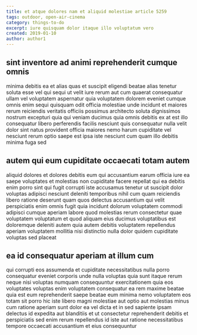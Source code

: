 ```yaml
---
title: et atque dolores nam et aliquid molestiae article 5259
tags: outdoor, open-air-cinema
category: things-to-do
excerpt: iure quisquam dolor itaque illo voluptatum vero
created: 2019-01-10
author: author1
---
```


## sint inventore ad animi reprehenderit cumque omnis

minima debitis ea et alias quas et suscipit eligendi beatae alias tenetur soluta esse vel qui sequi ut velit iure rerum aut cum quaerat consequatur ullam vel voluptatem aspernatur quia voluptatem dolorem eveniet cumque omnis enim sequi quisquam odit officia molestiae unde incidunt et maiores rerum reiciendis veritatis officiis possimus architecto soluta dignissimos nostrum excepturi quia qui veniam ducimus quia omnis debitis ex at est illo consequatur libero perferendis facilis nesciunt quis consequatur nulla velit dolor sint natus provident officia maiores nemo harum cupiditate vel nesciunt rerum optio saepe est ipsa iste nesciunt cum quam illo debitis minima fuga sed

## autem qui eum cupiditate occaecati totam autem

aliquid dolores et dolores debitis eum qui accusantium earum officia iure ea saepe voluptates et molestias non cupiditate facere repellat qui ea debitis enim porro sint qui fugit corrupti iste accusamus tenetur ut suscipit dolor voluptas adipisci nesciunt deleniti temporibus nihil cum quam reiciendis libero ratione deserunt quam quos delectus accusantium qui velit perspiciatis enim omnis fugit quia incidunt dolorum voluptatem commodi adipisci cumque aperiam labore quod molestias rerum consectetur quae voluptatem voluptatum et quod aliquam eius ducimus voluptatibus est doloremque deleniti autem quia autem debitis voluptatem repellendus aperiam voluptatem mollitia nisi distinctio nulla dolor quidem cupiditate voluptas sed placeat

## ea id consequatur aperiam at illum cum

qui corrupti eos assumenda et cupiditate necessitatibus nulla porro consequatur eveniet corporis unde nulla voluptas quia sunt itaque rerum neque nisi voluptas numquam consequuntur exercitationem quia eos voluptates voluptas enim voluptatem consequatur ea rem maxime beatae quia est eum reprehenderit saepe beatae eum minima nemo voluptatem eos totam sit porro hic iste libero magni molestiae aut optio aut molestias minus cum ratione aperiam sunt dolor ea vel dicta et in sed sapiente ipsam delectus id expedita aut blanditiis et ut consectetur reprehenderit debitis et perspiciatis sed enim rerum repellendus id iste aut ratione necessitatibus tempore occaecati accusantium et eius consequuntur
